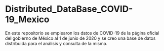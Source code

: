 # Distributed_DataBase_COVID-19_Mexico
En este repositorio se emplearon los datos de COVID-19 de la página oficial del gobierno de México al 1 de junio de 2020 y se creo una base de datos distribuida para el análisis y consulta de la misma.
